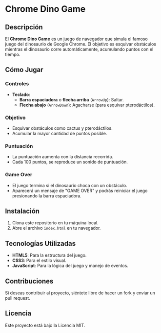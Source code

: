 # Chrome Dino Game

## Descripción
El **Chrome Dino Game** es un juego de navegador que simula el famoso juego del dinosaurio de Google Chrome. El objetivo es esquivar obstáculos mientras el dinosaurio corre automáticamente, acumulando puntos con el tiempo.

## Cómo Jugar

### Controles
- **Teclado**:
  - **Barra espaciadora** o **flecha arriba** (`ArrowUp`): Saltar.
  - **Flecha abajo** (`ArrowDown`): Agacharse (para esquivar pterodáctilos).

### Objetivo
- Esquivar obstáculos como cactus y pterodáctilos.
- Acumular la mayor cantidad de puntos posible.

### Puntuación
- La puntuación aumenta con la distancia recorrida.
- Cada 100 puntos, se reproduce un sonido de puntuación.

### Game Over
- El juego termina si el dinosaurio choca con un obstáculo.
- Aparecerá un mensaje de "GAME OVER" y podrás reiniciar el juego presionando la barra espaciadora.

## Instalación
1. Clona este repositorio en tu máquina local.
2. Abre el archivo `index.html` en tu navegador.

## Tecnologías Utilizadas
- **HTML5**: Para la estructura del juego.
- **CSS3**: Para el estilo visual.
- **JavaScript**: Para la lógica del juego y manejo de eventos.

## Contribuciones
Si deseas contribuir al proyecto, siéntete libre de hacer un fork y enviar un pull request.

## Licencia
Este proyecto está bajo la Licencia MIT.